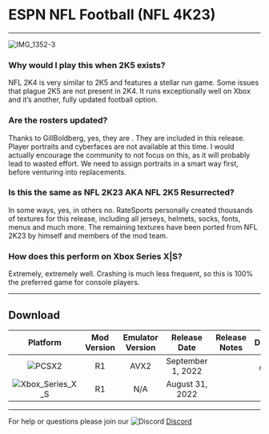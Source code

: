 # ESPN NFL Football (NFL 4K23)

-----
![IMG_1352-3](https://user-images.githubusercontent.com/69597675/187811888-e5be7de4-d71f-4848-ae72-c2d9fca8e9dc.jpg)


### Why would I play this when 2K5 exists?
NFL 2K4 is very similar to 2K5 and features a stellar run game. Some issues that plague 2K5 are not present in 2K4. It runs exceptionally well on Xbox and it’s another, fully updated football option.

### Are the rosters updated?
Thanks to GillBoldberg, yes, they are . They are included in this release. Player portraits and cyberfaces are not available at this time. I would actually encourage the community to not focus on this, as it will probably lead to wasted effort. We need to assign portraits in a smart way first, before venturing into replacements.

### Is this the same as NFL 2K23 AKA NFL 2K5 Resurrected?
In some ways, yes, in others no. RateSports personally created thousands of textures for this release, including all jerseys, helmets, socks, fonts, menus and much more. The remaining textures have been ported from NFL 2K23 by himself and members of the mod team.

### How does this perform on Xbox Series X|S?
Extremely, extremely well. Crashing is much less frequent, so this is 100% the preferred game for console players.

-----

## Download
| Platform | Mod Version | Emulator Version | Release Date  | Release Notes | Download | Tutorial |
| :-------------: | :-------------: | :-------------: | :-------------: | :-------------: | :-------------: |  :-------------: |
| ![PCSX2](https://user-images.githubusercontent.com/69597675/124647169-9baf0800-de63-11eb-974c-a7a4b2aecc1d.png) | R1 | AVX2 | September 1, 2022  |  | [Add-on](https://www.mediafire.com/file/iki2tuqddh9k114/NFL2K23_v2.0_Setup.zip/file) | [Tutorial](https://youtu.be/NbRVVckw8tc) |
| ![Xbox_Series_X_S](https://user-images.githubusercontent.com/69597675/155858271-c6788630-e7c0-47bb-8138-018d2d3db0c1.png) | R1 | N/A | August 31, 2022 |  | [Xbox](https://www.mediafire.com/file/k8hcj421904ri2y/NFL_4K23_-_Release_One.zip/file) | [Tutorial](https://youtu.be/VT6Xvg5YHWo) |

---------
For help or questions please join our ![Discord](https://user-images.githubusercontent.com/69597675/124640725-d1e88980-de5b-11eb-926d-ec5f55b19a62.png) [Discord](https://discord.gg/sBVXzYb)
